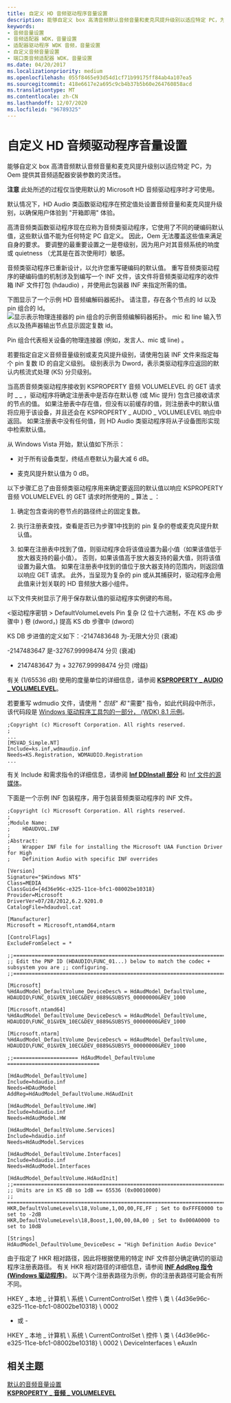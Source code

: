 ```yaml
---
title: 自定义 HD 音频驱动程序音量设置
description: 能够自定义 box 高清音频默认音频音量和麦克风提升级别以适应特定 PC，为 Oem 提供其音频适配器安装参数的灵活性。
keywords:
- 音频音量设置
- 音频适配器 WDK，音量设置
- 适配器驱动程序 WDK 音频，音量设置
- 自定义音频音量设置
- 端口类音频适配器 WDK，音量设置
ms.date: 04/20/2017
ms.localizationpriority: medium
ms.openlocfilehash: 055f8465e93d54d1cf71b99175ff84ab4a107ea5
ms.sourcegitcommit: 418e6617e2a695c9cb4b37b5b60e264760858acd
ms.translationtype: MT
ms.contentlocale: zh-CN
ms.lasthandoff: 12/07/2020
ms.locfileid: "96789325"
---
```

# <a name="customizing-hd-audio-driver-volume-settings"></a>自定义 HD 音频驱动程序音量设置


能够自定义 box 高清音频默认音频音量和麦克风提升级别以适应特定 PC，为 Oem 提供其音频适配器安装参数的灵活性。

**注意**  此处所述的过程仅当使用默认的 Microsoft HD 音频驱动程序时才可使用。

 

默认情况下，HD Audio 类函数驱动程序在预定值处设置音频音量和麦克风提升级别，以确保用户体验到 "开箱即用" 体验。

高清音频类函数驱动程序现在应称为音频类驱动程序，它使用了不同的硬编码默认值，这些默认值不能为任何特定 PC 自定义。 因此，Oem 无法覆盖这些值来满足自身的要求。 要调整的最重要设置之一是卷级别，因为用户对其音频系统的响度或 quietness （尤其是在首次使用时）敏感。

音频类驱动程序已重新设计，以允许您重写硬编码的默认值。 重写音频类驱动程序的硬编码值的机制涉及到编写一个 INF 文件，该文件将音频类驱动程序的收件箱 INF 文件打包 (hdaudio) ，并使用此包装器 INF 来指定所需的值。

下图显示了一个示例 HD 音频编解码器拓扑。 请注意，存在各个节点的 Id 以及 pin 组合的 Id。![显示表示物理连接器的 pin 组合的示例音频编解码器拓扑。 mic 和 line 输入节点以及扬声器输出节点显示固定复数 id。](images/pin-complexid2.png)

Pin 组合代表相关设备的物理连接器 (例如，发言人、mic 或 line) 。

若要指定自定义音频音量级别或麦克风提升级别，请使用包装 INF 文件来指定每个 pin 复数 ID 的自定义级别。 级别表示为 Dword，表示类驱动程序应返回的默认内核流式处理 (KS) 分贝级别。

当高质音频类驱动程序接收到 KSPROPERTY 音频 VOLUMELEVEL 的 GET 请求时 \_ \_ ，驱动程序将确定注册表中是否存在默认卷 (或 Mic 提升) 包含已接收请求的节点的值。 如果注册表中存在值，但没有以前缓存的值，则注册表中的默认值将应用于该设备，并且还会在 KSPROPERTY \_ AUDIO \_ VOLUMELEVEL 响应中返回。 如果注册表中没有任何值，则 HD Audio 类驱动程序将从子设备图形实现中检索默认值。

从 Windows Vista 开始，默认值如下所示：

-   对于所有设备类型，终结点卷默认为最大减 6 dB。

-   麦克风提升默认值为 0 dB。

以下步骤汇总了由音频类驱动程序用来确定要返回的默认值以响应 KSPROPERTY 音频 VOLUMELEVEL 的 GET 请求时所使用的 \_ 算法 \_ ：

1. 确定包含查询的卷节点的路径终止的固定复数。

2. 执行注册表查找，查看是否已为步骤1中找到的 pin 复杂的卷或麦克风提升默认值。

3. 如果在注册表中找到了值，则驱动程序会将该值设置为最小值（如果该值低于放大器支持的最小值）。 否则，如果该值高于放大器支持的最大值，则将该值设置为最大值。 如果在注册表中找到的值位于放大器支持的范围内，则返回值以响应 GET 请求。 此外，当呈现为复杂的 pin 或从其捕获时，驱动程序会用此值来计划关联的 HD 音频放大器小组件。

以下文件夹树显示了用于保存默认值的驱动程序实例键的布局。

&lt;驱动程序密钥 &gt; DefaultVolumeLevels Pin 复杂 (2 位十六进制，不在 KS db 步骤中 ) 卷 (dword，) 提高 KS db 步骤中 (dword) 

KS DB 步进值的定义如下：-2147483648 为-无限大分贝 (衰减) 

-2147483647 是-32767.99998474 分贝 (衰减) 

+ 2147483647 为 + 32767.99998474 分贝 (增益) 

有关 (1/65536 dB) 使用的度量单位的详细信息，请参阅 [**KSPROPERTY \_ AUDIO \_ VOLUMELEVEL**](./ksproperty-audio-volumelevel.md)。

若要重写 wdmudio 文件，请使用 " *包括" 和* "需要" 指令，如此代码段中所示，该代码段是 [Windows 驱动程序工具包的一部分， (WDK) 8.1 示例](https://github.com/microsoftarchive/msdn-code-gallery-microsoft/tree/master/Official%20Windows%20Driver%20Kit%20Sample/Windows%20Driver%20Kit%20(WDK)%208.1%20Samples)。

```inf
;Copyright (c) Microsoft Corporation. All rights reserved.
;
...
[MSVAD_Simple.NT]
Include=ks.inf,wdmaudio.inf
Needs=KS.Registration, WDMAUDIO.Registration
...
```

有关 Include 和需求指令的详细信息，请参阅 [**Inf DDInstall 部分**](../install/inf-ddinstall-section.md) 和 [Inf 文件的源媒体](../install/source-media-for-inf-files.md)。

下面是一个示例 INF 包装程序，用于包装音频类驱动程序的 INF 文件。

```text
;Copyright (c) Microsoft Corporation. All rights reserved.
;
;Module Name:
;    HDAUDVOL.INF
;
;Abstract:
;    Wrapper INF file for installing the Microsoft UAA Function Driver for High
;    Definition Audio with specific INF overrides

[Version]
Signature="$Windows NT$"
Class=MEDIA
ClassGuid={4d36e96c-e325-11ce-bfc1-08002be10318}
Provider=Microsoft
DriverVer=07/28/2012,6.2.9201.0
CatalogFile=hdaudvol.cat

[Manufacturer]
Microsoft = Microsoft,ntamd64,ntarm

[ControlFlags]
ExcludeFromSelect = *

;;====================================================================================
;; Edit the PNP ID (HDAUDIO\FUNC_01...) below to match the codec + subsystem you are ;; configuring.
;;====================================================================================

[Microsoft]
%HdAudModel_DefaultVolume_DeviceDesc% = HdAudModel_DefaultVolume, HDAUDIO\FUNC_01&VEN_10EC&DEV_0889&SUBSYS_00000000&REV_1000

[Microsoft.ntamd64]
%HdAudModel_DefaultVolume_DeviceDesc% = HdAudModel_DefaultVolume, HDAUDIO\FUNC_01&VEN_10EC&DEV_0889&SUBSYS_00000000&REV_1000

[Microsoft.ntarm]
%HdAudModel_DefaultVolume_DeviceDesc% = HdAudModel_DefaultVolume, HDAUDIO\FUNC_01&VEN_10EC&DEV_0889&SUBSYS_00000000&REV_1000

;;===================== HdAudModel_DefaultVolume ==============================

[HdAudModel_DefaultVolume]
Include=hdaudio.inf
Needs=HDAudModel
AddReg=HdAudModel_DefaultVolume.HdAudInit

[HdAudModel_DefaultVolume.HW]
Include=hdaudio.inf
Needs=HdAudModel.HW

[HdAudModel_DefaultVolume.Services]
Include=hdaudio.inf
Needs=HdAudModel.Services

[HdAudModel_DefaultVolume.Interfaces]
Include=hdaudio.inf
Needs=HdAudModel.Interfaces

[HdAudModel_DefaultVolume.HdAudInit]
;;====================================================================================
;; Units are in KS dB so 1dB == 65536 (0x00010000)
;; ======================================================================================
HKR,DefaultVolumeLevels\18,Volume,1,00,00,FE,FF ; Set to 0xFFFE0000 to set to -2dB
HKR,DefaultVolumeLevels\18,Boost,1,00,00,0A,00 ; Set to 0x000A0000 to set to 10dB

[Strings]
HdAudModel_DefaultVolume_DeviceDesc = "High Definition Audio Device"
```

由于指定了 HKR 相对路径，因此将根据使用的特定 INF 文件部分确定确切的驱动程序注册表路径。 有关 HKR 相对路径的详细信息，请参阅 [**INF AddReg 指令 (Windows 驱动程序)**](../install/inf-addreg-directive.md)。 以下两个注册表路径为示例，你的注册表路径可能会有所不同。

HKEY \_ 本地 \_ 计算机 \\ 系统 \\ CurrentControlSet \\ 控件 \\ 类 \\ {4d36e96c-e325-11ce-bfc1-08002be10318} \\ 0002

- 或 -

HKEY \_ 本地 \_ 计算机 \\ 系统 \\ CurrentControlSet \\ 控件 \\ 类 \\ {4d36e96c-e325-11ce-bfc1-08002be10318} \\ 0002 \\ DeviceInterfaces \\ eAuxIn

## <a name="span-idrelated_topicsspanrelated-topics"></a><span id="related_topics"></span>相关主题
[默认的音频音量设置](default-audio-volume-settings.md)  
[**KSPROPERTY \_ 音频 \_ VOLUMELEVEL**](./ksproperty-audio-volumelevel.md)
